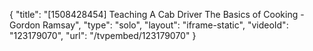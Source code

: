 {
    "title": "[1508428454] Teaching A Cab Driver The Basics of Cooking - Gordon Ramsay",
    "type": "solo",
    "layout": "iframe-static",
    "videoId": "123179070",
    "url": "\/tvpembed\/123179070"
}